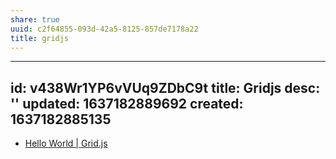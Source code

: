 ```yaml
---
share: true
uuid: c2f64855-093d-42a5-8125-857de7178a22
title: gridjs
---
```

---
id: v438Wr1YP6vVUq9ZDbC9t
title: Gridjs
desc: ''
updated: 1637182889692
created: 1637182885135
---

* [Hello World | Grid.js](https://gridjs.io/docs/hello-world)